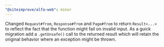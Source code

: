 ```yaml
---
"@siteimprove/alfa-web": minor
---
```


Changed `Request#from`, `Response#from` and `Page#from` to return `Result<...>` to reflect the fact that the function might fail on invalid input. As a guick migration add a `.getUnsafe()` call to the returned result which will retain the original behavior where an exception might be thrown.

